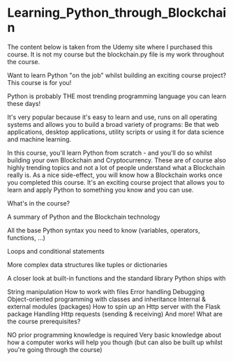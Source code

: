 # Learning_Python_through_Blockchain

The content below is taken from the Udemy site where I purchased this course.
It is not my course but the blockchain.py file is my work throughout the course.


Want to learn Python "on the job" whilst building an exciting course project? This course is for you!

Python is probably THE most trending programming language you can learn these days!

It's very popular because it's easy to learn and use, runs on all operating systems and allows you to build a broad variety of programs: Be that web applications, desktop applications, utility scripts or using it for data science and machine learning.

In this course, you'll learn Python from scratch - and you'll do so whilst building your own Blockchain and Cryptocurrency. These are of course also highly trending topics and not a lot of people understand what a Blockchain really is. As a nice side-effect, you will know how a Blockchain works once you completed this course. It's an exciting course project that allows you to learn and apply Python to something you know and you can use.

What's in the course?

A summary of Python and the Blockchain technology

All the base Python syntax you need to know (variables, operators, functions, ...)

Loops and conditional statements

More complex data structures like tuples or dictionaries

A closer look at built-in functions and the standard library Python ships with

String manipulation
How to work with files
Error handling
Debugging
Object-oriented programming with classes and inheritance
Internal & external modules (packages)
How to spin up an Http server with the Flask package
Handling Http requests (sending & receiving)
And more!
What are the course prerequisites?

NO prior programming knowledge is required
Very basic knowledge about how a computer works will help you though (but can also be built up whilst you're going through the course)
